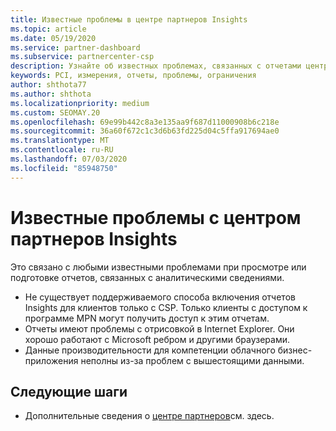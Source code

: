 ```yaml
---
title: Известные проблемы в центре партнеров Insights
ms.topic: article
ms.date: 05/19/2020
ms.service: partner-dashboard
ms.subservice: partnercenter-csp
description: Узнайте об известных проблемах, связанных с отчетами центра партнеров (PCI).
keywords: PCI, измерения, отчеты, проблемы, ограничения
author: shthota77
ms.author: shthota
ms.localizationpriority: medium
ms.custom: SEOMAY.20
ms.openlocfilehash: 69e99b442c8a3e135aa9f687d11000908b6c218e
ms.sourcegitcommit: 36a60f672c1c3d6b63fd225d04c5ffa917694ae0
ms.translationtype: MT
ms.contentlocale: ru-RU
ms.lasthandoff: 07/03/2020
ms.locfileid: "85948750"
---
```

# <a name="known-issues-with-partner-center-insights"></a>Известные проблемы с центром партнеров Insights

Это связано с любыми известными проблемами при просмотре или подготовке отчетов, связанных с аналитическими сведениями.

- Не существует поддерживаемого способа включения отчетов Insights для клиентов только с CSP. Только клиенты с доступом к программе MPN могут получить доступ к этим отчетам.
- Отчеты имеют проблемы с отрисовкой в Internet Explorer. Они хорошо работают с Microsoft ребром и другими браузерами.
- Данные производительности для компетенции облачного бизнес-приложения неполны из-за проблем с вышестоящими данными.

## <a name="next-steps"></a>Следующие шаги

- Дополнительные сведения о [центре партнеров](partner-center-insights.md)см. здесь.
